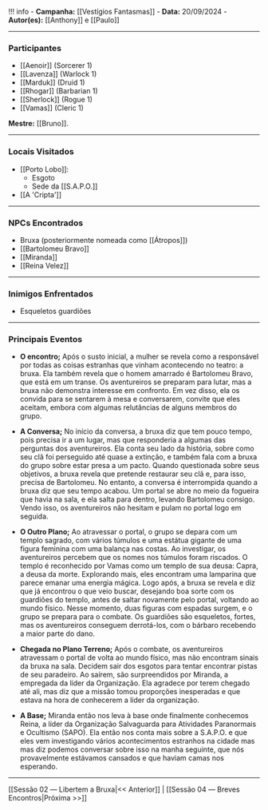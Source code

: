 !!! info
	- **Campanha:** [[Vestígios Fantasmas]]
	- **Data:** 20/09/2024
	- **Autor(es):** [[Anthony]] e [[Paulo]]

---

### Participantes

- [[Aenoir]] (Sorcerer 1)
- [[Lavenza]] (Warlock 1)
- [[Marduk]] (Druid 1)
- [[Rhogar]] (Barbarian 1)
- [[Sherlock]] (Rogue 1)
- [[Vamas]] (Cleric 1)

**Mestre:** [[Bruno]].

---  

### Locais Visitados

- [[Porto Lobo]]:
	- Esgoto
	- Sede da [[S.A.P.O.]]
- [[A 'Cripta']]

---

### NPCs Encontrados

- Bruxa (posteriormente nomeada como [[Átropos]])
- [[Bartolomeu Bravo]]
- [[Miranda]]
- [[Reina Velez]]

---

### Inimigos Enfrentados

- Esqueletos guardiões

---

### Principais Eventos

- **O encontro;** Após o susto inicial, a mulher se revela como a responsável por todas as coisas estranhas que vinham acontecendo no teatro: a bruxa. Ela também revela que o homem amarrado é Bartolomeu Bravo, que está em um transe. Os aventureiros se preparam para lutar, mas a bruxa não demonstra interesse em confronto. Em vez disso, ela os convida para se sentarem à mesa e conversarem, convite que eles aceitam, embora com algumas relutâncias de alguns membros do grupo.

- **A Conversa;** No início da conversa, a bruxa diz que tem pouco tempo, pois precisa ir a um lugar, mas que responderia a algumas das perguntas dos aventureiros. Ela conta seu lado da história, sobre como seu clã foi perseguido até quase a extinção, e também fala com a bruxa do grupo sobre estar presa a um pacto. Quando questionada sobre seus objetivos, a bruxa revela que pretende restaurar seu clã e, para isso, precisa de Bartolomeu. No entanto, a conversa é interrompida quando a bruxa diz que seu tempo acabou. Um portal se abre no meio da fogueira que havia na sala, e ela salta para dentro, levando Bartolomeu consigo. Vendo isso, os aventureiros não hesitam e pulam no portal logo em seguida.

- **O Outro Plano;**  Ao atravessar o portal, o grupo se depara com um templo sagrado, com vários túmulos e uma estátua gigante de uma figura feminina com uma balança nas costas. Ao investigar, os aventureiros percebem que os nomes nos túmulos foram riscados. O templo é reconhecido por Vamas como um templo de sua deusa: Capra, a deusa da morte. Explorando mais, eles encontram uma lamparina que parece emanar uma energia mágica. Logo após, a bruxa se revela e diz que já encontrou o que veio buscar, desejando boa sorte com os guardiões do templo, antes de saltar novamente pelo portal, voltando ao mundo físico. Nesse momento, duas figuras com espadas surgem, e o grupo se prepara para o combate. Os guardiões são esqueletos, fortes, mas os aventureiros conseguem derrotá-los, com o bárbaro recebendo a maior parte do dano.

- **Chegada no Plano Terreno;** Após o combate, os aventureiros atravessam o portal de volta ao mundo físico, mas não encontram sinais da bruxa na sala. Decidem sair dos esgotos para tentar encontrar pistas de seu paradeiro. Ao saírem, são surpreendidos por Miranda, a empregada da líder da Organização. Ela agradece por terem chegado até ali, mas diz que a missão tomou proporções inesperadas e que estava na hora de conhecerem a líder da organização.

- **A Base;** Miranda então nos leva à base onde finalmente conhecemos Reina, a líder da Organização Salvaguarda para Atividades Paranormais e Ocultismo (SAPO). Ela então nos conta mais sobre a S.A.P.O. e que eles vem investigando vários acontecimentos estranhos na cidade mas mas diz podemos conversar sobre isso na manha seguinte, que nós provavelmente estávamos cansados e que haviam camas nos esperando.

---

[[Sessão 02 ― Libertem a Bruxa|<< Anterior]] | [[Sessão 04 ― Breves Encontros|Próxima >>]]